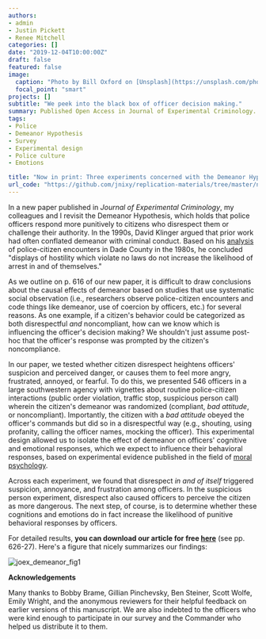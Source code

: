 ```yaml
---
authors:
- admin
- Justin Pickett
- Renee Mitchell
categories: []
date: "2019-12-04T10:00:00Z"
draft: false
featured: false
image:
  caption: "Photo by Bill Oxford on [Unsplash](https://unsplash.com/photos/udXD2NrbXS8)"
  focal_point: "smart"
projects: []
subtitle: "We peek into the black box of officer decision making."
summary: Published Open Access in Journal of Experimental Criminology.
tags:
- Police
- Demeanor Hypothesis
- Survey
- Experimental design
- Police culture
- Emotions

title: "Now in print: Three experiments concerned with the Demeanor Hypothesis"
url_code: "https://github.com/jnixy/replication-materials/tree/master/nix_et_al_JOEX_2019"
---
```


In a new paper published in _Journal of Experimental Criminology_, my colleagues and I revisit the Demeanor Hypothesis, which holds that police officers respond more punitively to citizens who disrespect them or challenge their authority. In the 1990s, David Klinger argued that prior work had often conflated demeanor with criminal conduct. Based on his [analysis](https://onlinelibrary.wiley.com/doi/abs/10.1111/j.1745-9125.1994.tb01162.x) of police-citizen encounters in Dade County in the 1980s, he concluded "displays of hostility which violate no laws do not increase the likelihood of arrest in and of themselves."

As we outline on p. 616 of our new paper, it is difficult to draw conclusions about the causal effects of demeanor based on studies that use systematic social observation (i.e., researchers observe police-citizen encounters and code things like demeanor, use of coercion by officers, etc.) for several reasons. As one example, if a citizen's behavior could be categorized as both disrespectful _and_ noncompliant, how can we know which is influencing the officer's decision making? We shouldn't just assume post-hoc that the officer's response was prompted by the citizen's noncompliance. 

In our paper, we tested whether citizen disrespect heightens officers' suspicion and perceived danger, or causes them to feel more angry, frustrated, annoyed, or fearful. To do this, we presented 546 officers in a large southwestern agency with vignettes about routine police-citizen interactions (public order violation, traffic stop, suspicious person call) wherein the citizen's demeanor was randomized (compliant, _bad attitude_, or noncompliant). Importantly, the citizen with a _bad attitude_ obeyed the officer's commands but did so in a disrespectful way (e.g., shouting, using profanity, calling the officer names, mocking the officer). This experimental design allowed us to isolate the effect of demeanor on officers' cognitive and emotional responses, which we expect to influence their behavioral responses, based on experimental evidence published in the field of [moral psychology](https://www.annualreviews.org/doi/abs/10.1146/annurev.lawsocsci.4.110707.172335).

Across each experiment, we found that disrespect _in and of itself_ triggered suspicion, annoyance, and frustration among officers. In the suspicious person experiment, disrespect also caused officers to perceive the citizen as more dangerous. The next step, of course, is to determine whether these cognitions and emotions do in fact increase the likelihood of punitive behavioral responses by officers. 

For detailed results, __you can download our article for free [here](https://link.springer.com/article/10.1007/s11292-019-09363-4)__ (see pp. 626-27). Here's a figure that nicely summarizes our findings:

![joex_demeanor_fig1](/img/demeanor_fig1.png)

__Acknowledgements__

Many thanks to Bobby Brame, Gillian Pinchevsky, Ben Steiner, Scott Wolfe, Emily Wright, and the anonymous reviewers for their helpful feedback on earlier versions of this manuscript. We are also indebted to the officers who were kind enough to participate in our survey and the Commander who helped us distribute it to them. 

